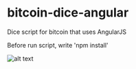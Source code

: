 # bitcoin-dice-angular
Dice script for bitcoin that uses AngularJS

Before run script, write 'npm install'

![alt text](http://ozergul.net/work/png/dice_script.png "SS")

